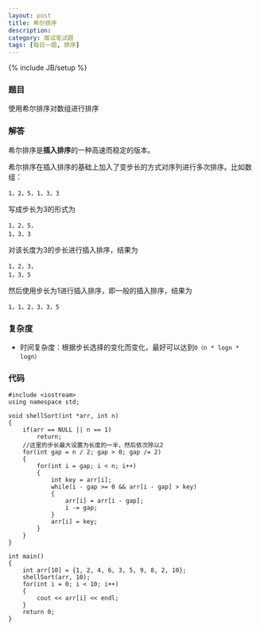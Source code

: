 ```yaml
---
layout: post
title: 希尔排序
description: 
category: 面试笔试题
tags: [每日一题, 排序]
---
```

{% include JB/setup %}

### 题目
使用希尔排序对数组进行排序

### 解答
希尔排序是**插入排序**的一种高速而稳定的版本。

希尔排序在插入排序的基础上加入了变步长的方式对序列进行多次排序。比如数组：
  
	1，2，5，1，3，3

写成步长为3的形式为
	
	1，2，5，
	1，3，3

对该长度为3的步长进行插入排序，结果为

	1，2，3，
	1，3，5

然后使用步长为1进行插入排序，即一般的插入排序，结果为
	
	1，1，2，3，3，5

### 复杂度



-  时间复杂度：根据步长选择的变化而变化，最好可以达到`O（n * logn * logn）`




### 代码
	#include <iostream>
	using namespace std;

	void shellSort(int *arr, int n)
	{
		if(arr == NULL || n == 1)
			return;
		//这里的步长最大设置为长度的一半，然后依次除以2
		for(int gap = n / 2; gap > 0; gap /= 2)
		{
			for(int i = gap; i < n; i++)
			{
				int key = arr[i];
				while(i - gap >= 0 && arr[i - gap] > key)
				{
					arr[i] = arr[i - gap];
					i -= gap;
				}
				arr[i] = key;
			}
		}
	}

	int main()
	{
		int arr[10] = {1, 2, 4, 6, 3, 5, 9, 8, 2, 10};
		shellSort(arr, 10);
		for(int i = 0; i < 10; i++)
		{
			cout << arr[i] << endl;
		}
		return 0;
	}
